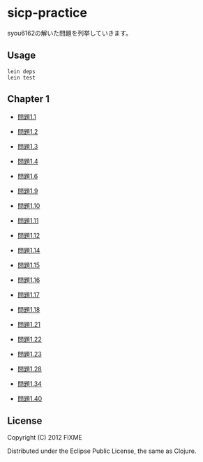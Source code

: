 # sicp-practice

syou6162の解いた問題を列挙していきます。

## Usage

	lein deps
	lein test

## Chapter 1
+ [問題1.1](https://github.com/sicp/ikoma-sicp/blob/master/syou6162/sicp-practice/src/sicp_practice/ex_1_1.clj)
+ [問題1.2](https://github.com/sicp/ikoma-sicp/blob/master/syou6162/sicp-practice/src/sicp_practice/ex_1_2.clj)
+ [問題1.3](https://github.com/sicp/ikoma-sicp/blob/master/syou6162/sicp-practice/src/sicp_practice/ex_1_3.clj)
+ [問題1.4](https://github.com/sicp/ikoma-sicp/blob/master/syou6162/sicp-practice/src/sicp_practice/ex_1_4.clj)
+ [問題1.6](https://github.com/sicp/ikoma-sicp/blob/master/syou6162/sicp-practice/src/sicp_practice/ex_1_6.clj)
+ [問題1.9](https://github.com/sicp/ikoma-sicp/blob/master/syou6162/sicp-practice/src/sicp_practice/ex_1_9.clj)
+ [問題1.10](https://github.com/sicp/ikoma-sicp/blob/master/syou6162/sicp-practice/src/sicp_practice/ex_1_10.clj)

+ [問題1.11](https://github.com/sicp/ikoma-sicp/blob/master/syou6162/sicp-practice/src/sicp_practice/ex_1_11.clj)
+ [問題1.12](https://github.com/sicp/ikoma-sicp/blob/master/syou6162/sicp-practice/src/sicp_practice/ex_1_12.clj)
+ [問題1.14](https://github.com/sicp/ikoma-sicp/blob/master/syou6162/sicp-practice/src/sicp_practice/ex_1_14.clj)
+ [問題1.15](https://github.com/sicp/ikoma-sicp/blob/master/syou6162/sicp-practice/src/sicp_practice/ex_1_15.clj)
+ [問題1.16](https://github.com/sicp/ikoma-sicp/blob/master/syou6162/sicp-practice/src/sicp_practice/ex_1_16.clj)
+ [問題1.17](https://github.com/sicp/ikoma-sicp/blob/master/syou6162/sicp-practice/src/sicp_practice/ex_1_17.clj)
+ [問題1.18](https://github.com/sicp/ikoma-sicp/blob/master/syou6162/sicp-practice/src/sicp_practice/ex_1_18.clj)

+ [問題1.21](https://github.com/sicp/ikoma-sicp/blob/master/syou6162/sicp-practice/src/sicp_practice/ex_1_21.clj)
+ [問題1.22](https://github.com/sicp/ikoma-sicp/blob/master/syou6162/sicp-practice/src/sicp_practice/ex_1_22.clj)
+ [問題1.23](https://github.com/sicp/ikoma-sicp/blob/master/syou6162/sicp-practice/src/sicp_practice/ex_1_23.clj)
+ [問題1.28](https://github.com/sicp/ikoma-sicp/blob/master/syou6162/sicp-practice/src/sicp_practice/ex_1_28.clj)

+ [問題1.34](https://github.com/sicp/ikoma-sicp/blob/master/syou6162/sicp-practice/src/sicp_practice/ex_1_34.clj)
+ [問題1.40](https://github.com/sicp/ikoma-sicp/blob/master/syou6162/sicp-practice/src/sicp_practice/ex_1_40.clj)
  
## License

Copyright (C) 2012 FIXME

Distributed under the Eclipse Public License, the same as Clojure.
